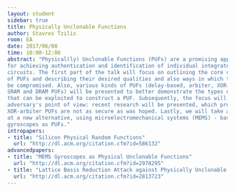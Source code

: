 ```yaml
---
layout: student
sidebar: true
title: Physically Unclonable Functions
author: Stavros Tzilis
room: EA
date: 2017/06/08
time: 10:00-12:00
abstract: "Physical(ly) Unclonable Functions (PUFs) are a promising approach
for achieving authentication and identification of individual integrated
circuits. The first part of the talk will focus on outlining the core concept
of PUFs and describing their desired qualities and also ways in which they can
be compromised. Also, various kinds of PUFs (delay-based, arbiter, XOR-arbiter,
SRAM and DRAM PUFs) will be presented to better demonstrate the types of variation
that can be exploited to construct a PUF. Subsequently, the focus will shift to the
adversary's point of view: recent research will be presented, which proves that
XOR-arbiter PUFs are not as secure as was hoped. Lastly, we will take a glimpse
at a new alternative, using microelectromechanical systems (MEMS) - based
gyroscopes as PUFs."
intropapers:
- title: "Silicon Physical Random Functions"
  url: "http://dl.acm.org/citation.cfm?id=586132"
advancedpapers:
- title: "MEMS Gyroscopes as Physical Unclonable Functions"
  url: "http://dl.acm.org/citation.cfm?id=2978295"
- title: "Lattice Basis Reduction Attack against Physically Unclonable Functions"
  url: "http://dl.acm.org/citation.cfm?id=2813723"
---
```


